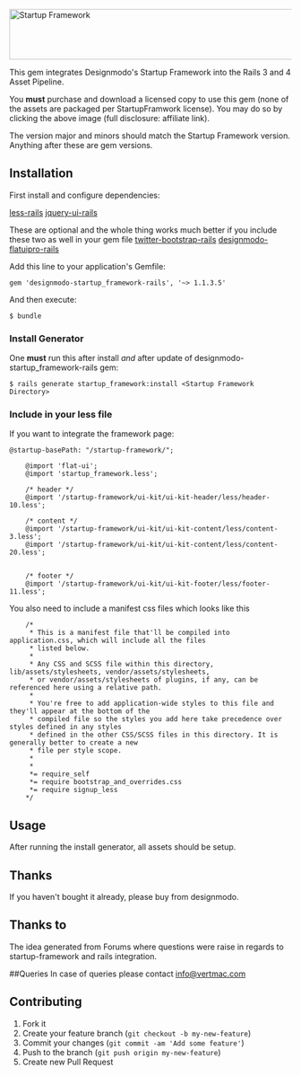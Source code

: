 <a href="http://designmodo.com/shop/?u=1124" rel="nofollow" title="Startup Framework" target="_blank"><img src="http://designmodo.com/img/affiliate/startupbright_728_90.jpg" border="0"  width="728" height="90" alt="Startup Framework" /></a>

This gem integrates Designmodo's Startup Framework into the Rails 3 and 4 Asset Pipeline.

You **must** purchase and download a licensed copy to use this gem (none of the assets are packaged per StartupFramwork license).  You may do so by clicking the above image (full disclosure: affiliate link).

The version major and minors should match the Startup Framework version.  Anything after these are gem versions.

## Installation
First install and configure dependencies: 

[less-rails](https://github.com/metaskills/less-rails) 
[jquery-ui-rails](https://github.com/joliss/jquery-ui-rails) 

These are optional and the whole thing works much better if you include these two as well in your gem file
[twitter-bootstrap-rails](https://github.com/seyhunak/twitter-bootstrap-rails) 
[designmodo-flatuipro-rails](https://github.com/reflection/designmodo-flatuipro-rails) 


Add this line to your application's Gemfile:

    gem 'designmodo-startup_framework-rails', '~> 1.1.3.5'

And then execute:

    $ bundle


### Install Generator
One **must** run this after install *and* after update of designmodo-startup_framework-rails gem:

    $ rails generate startup_framework:install <Startup Framework Directory>

### Include in your less file
If you want to integrate the framework page:

    @startup-basePath: "/startup-framework/";

		@import 'flat-ui';
		@import 'startup_framework.less';

		/* header */
		@import '/startup-framework/ui-kit/ui-kit-header/less/header-10.less';

		/* content */
		@import '/startup-framework/ui-kit/ui-kit-content/less/content-3.less';
		@import '/startup-framework/ui-kit/ui-kit-content/less/content-20.less';


		/* footer */
		@import '/startup-framework/ui-kit/ui-kit-footer/less/footer-11.less';
		

You also need to include a manifest css files which looks like this

		/*
		 * This is a manifest file that'll be compiled into application.css, which will include all the files
		 * listed below.
		 *
		 * Any CSS and SCSS file within this directory, lib/assets/stylesheets, vendor/assets/stylesheets,
		 * or vendor/assets/stylesheets of plugins, if any, can be referenced here using a relative path.
		 *
		 * You're free to add application-wide styles to this file and they'll appear at the bottom of the
		 * compiled file so the styles you add here take precedence over styles defined in any styles
		 * defined in the other CSS/SCSS files in this directory. It is generally better to create a new
		 * file per style scope.
		 *
		 *
		 *= require_self
		 *= require bootstrap_and_overrides.css
		 *= require signup_less
		*/



## Usage
After running the install generator, all assets should be setup.

## Thanks
If you haven't bought it already, please buy from designmodo.


## Thanks to
The idea generated from Forums where questions were raise in regards to startup-framework and rails integration.


##Queries
In case of queries please contact info@vertmac.com


## Contributing

1. Fork it
2. Create your feature branch (`git checkout -b my-new-feature`)
3. Commit your changes (`git commit -am 'Add some feature'`)
4. Push to the branch (`git push origin my-new-feature`)
5. Create new Pull Request
